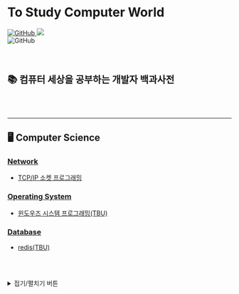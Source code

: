 # To Study Computer World
<a href="https://github.com/kks653/To-Study-Computer-World/blob/main/LICENSE.md"><img alt="GitHub" src="https://img.shields.io/github/license/kks653/To-Study-Computer-World?style=flat-square">
 <a href="https://hits.seeyoufarm.com"><img src="https://hits.seeyoufarm.com/api/count/incr/badge.svg?url=https%3A%2F%2Fgithub.com%2Fkks653%2FTo-Study-Computer-World&count_bg=%2379C83D&title_bg=%23555555&icon=&icon_color=%23E7E7E7&title=hits&edge_flat=true"/></a>
<br>
![GitHub](https://img.shields.io/github/watchers/kks653/To-Study-Computer-World?style=social)
<br><br><br>
## :books: 컴퓨터 세상을 공부하는 개발자 백과사전
<br><br>

---

## :desktop_computer: Computer Science
### <b>[Network](ComputerScience/Network/README.md)</b>
- [TCP/IP 소켓 프로그래밍](ComputerScience/Network/TCPIP/README.md)

### <b>[Operating System](ComputerScience/OperatingSystem/README.md)</b>
- [윈도우즈 시스템 프로그래밍(TBU)](ComputerScience/OperatingSystem/WindowsSystemProgramming/README.md)

### <b>[Database](ComputerScience/Database/README.md)</b>
- [redis(TBU)](ComputerScience/Database/redis/README.md)


<!--
- <b>Computer Architecture</b>
    - 블라블라
    - 블라블라블라
    - 블라블라블라블라

<br><br>
- <b>Database</b>
    - 블라블라
    - 블라블라블라
    - 블라블라블라블라
<br><br>
-->

<br><br>
<details>
<summary>접기/펼치기 버튼</summary>
Hello World
</details>